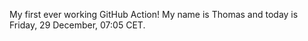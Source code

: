 My first ever working GitHub Action!
My name is Thomas and today is Friday, 29 December, 07:05 CET. 
